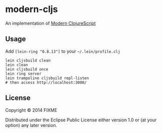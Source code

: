 # modern-cljs

An implementation of [Modern ClojureScript](https://github.com/magomimmo/modern-cljs)


## Usage
Add `[lein-ring "0.8.13"]` to your `~/.lein/profile.clj`

```
lein cljsbuild clean
lein clean
lein cljsbuild once
lein ring server
lein trampoline cljsbuild repl-listen
# then access http://localhost:3000/
```

## License

Copyright © 2014 FIXME

Distributed under the Eclipse Public License either version 1.0 or (at
your option) any later version.
